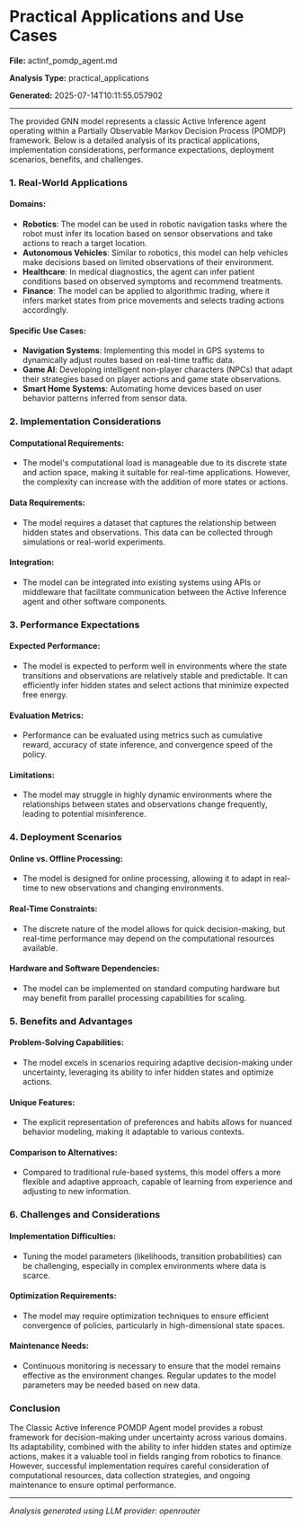 # Practical Applications and Use Cases

**File:** actinf_pomdp_agent.md

**Analysis Type:** practical_applications

**Generated:** 2025-07-14T10:11:55.057902

---

The provided GNN model represents a classic Active Inference agent operating within a Partially Observable Markov Decision Process (POMDP) framework. Below is a detailed analysis of its practical applications, implementation considerations, performance expectations, deployment scenarios, benefits, and challenges.

### 1. Real-World Applications

#### Domains:
- **Robotics**: The model can be used in robotic navigation tasks where the robot must infer its location based on sensor observations and take actions to reach a target location.
- **Autonomous Vehicles**: Similar to robotics, this model can help vehicles make decisions based on limited observations of their environment.
- **Healthcare**: In medical diagnostics, the agent can infer patient conditions based on observed symptoms and recommend treatments.
- **Finance**: The model can be applied to algorithmic trading, where it infers market states from price movements and selects trading actions accordingly.

#### Specific Use Cases:
- **Navigation Systems**: Implementing this model in GPS systems to dynamically adjust routes based on real-time traffic data.
- **Game AI**: Developing intelligent non-player characters (NPCs) that adapt their strategies based on player actions and game state observations.
- **Smart Home Systems**: Automating home devices based on user behavior patterns inferred from sensor data.

### 2. Implementation Considerations

#### Computational Requirements:
- The model's computational load is manageable due to its discrete state and action space, making it suitable for real-time applications. However, the complexity can increase with the addition of more states or actions.

#### Data Requirements:
- The model requires a dataset that captures the relationship between hidden states and observations. This data can be collected through simulations or real-world experiments.

#### Integration:
- The model can be integrated into existing systems using APIs or middleware that facilitate communication between the Active Inference agent and other software components.

### 3. Performance Expectations

#### Expected Performance:
- The model is expected to perform well in environments where the state transitions and observations are relatively stable and predictable. It can efficiently infer hidden states and select actions that minimize expected free energy.

#### Evaluation Metrics:
- Performance can be evaluated using metrics such as cumulative reward, accuracy of state inference, and convergence speed of the policy.

#### Limitations:
- The model may struggle in highly dynamic environments where the relationships between states and observations change frequently, leading to potential misinference.

### 4. Deployment Scenarios

#### Online vs. Offline Processing:
- The model is designed for online processing, allowing it to adapt in real-time to new observations and changing environments.

#### Real-Time Constraints:
- The discrete nature of the model allows for quick decision-making, but real-time performance may depend on the computational resources available.

#### Hardware and Software Dependencies:
- The model can be implemented on standard computing hardware but may benefit from parallel processing capabilities for scaling.

### 5. Benefits and Advantages

#### Problem-Solving Capabilities:
- The model excels in scenarios requiring adaptive decision-making under uncertainty, leveraging its ability to infer hidden states and optimize actions.

#### Unique Features:
- The explicit representation of preferences and habits allows for nuanced behavior modeling, making it adaptable to various contexts.

#### Comparison to Alternatives:
- Compared to traditional rule-based systems, this model offers a more flexible and adaptive approach, capable of learning from experience and adjusting to new information.

### 6. Challenges and Considerations

#### Implementation Difficulties:
- Tuning the model parameters (likelihoods, transition probabilities) can be challenging, especially in complex environments where data is scarce.

#### Optimization Requirements:
- The model may require optimization techniques to ensure efficient convergence of policies, particularly in high-dimensional state spaces.

#### Maintenance Needs:
- Continuous monitoring is necessary to ensure that the model remains effective as the environment changes. Regular updates to the model parameters may be needed based on new data.

### Conclusion

The Classic Active Inference POMDP Agent model provides a robust framework for decision-making under uncertainty across various domains. Its adaptability, combined with the ability to infer hidden states and optimize actions, makes it a valuable tool in fields ranging from robotics to finance. However, successful implementation requires careful consideration of computational resources, data collection strategies, and ongoing maintenance to ensure optimal performance.

---

*Analysis generated using LLM provider: openrouter*
